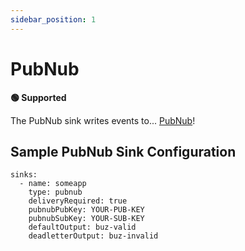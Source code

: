 ```yaml
---
sidebar_position: 1
---
```


# PubNub

**🟢 Supported**

The PubNub sink writes events to... [PubNub](https://www.pubnub.com/)!


## Sample PubNub Sink Configuration
```
sinks:
  - name: someapp
    type: pubnub
    deliveryRequired: true
    pubnubPubKey: YOUR-PUB-KEY
    pubnubSubKey: YOUR-SUB-KEY
    defaultOutput: buz-valid
    deadletterOutput: buz-invalid
```
